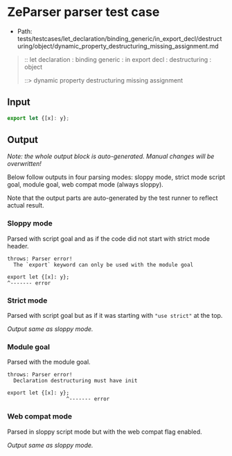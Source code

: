 # ZeParser parser test case

- Path: tests/testcases/let_declaration/binding_generic/in_export_decl/destructuring/object/dynamic_property_destructuring_missing_assignment.md

> :: let declaration : binding generic : in export decl : destructuring : object
>
> ::> dynamic property destructuring missing assignment

## Input

`````js
export let {[x]: y};
`````

## Output

_Note: the whole output block is auto-generated. Manual changes will be overwritten!_

Below follow outputs in four parsing modes: sloppy mode, strict mode script goal, module goal, web compat mode (always sloppy).

Note that the output parts are auto-generated by the test runner to reflect actual result.

### Sloppy mode

Parsed with script goal and as if the code did not start with strict mode header.

`````
throws: Parser error!
  The `export` keyword can only be used with the module goal

export let {[x]: y};
^------- error
`````

### Strict mode

Parsed with script goal but as if it was starting with `"use strict"` at the top.

_Output same as sloppy mode._

### Module goal

Parsed with the module goal.

`````
throws: Parser error!
  Declaration destructuring must have init

export let {[x]: y};
                   ^------- error
`````


### Web compat mode

Parsed in sloppy script mode but with the web compat flag enabled.

_Output same as sloppy mode._
